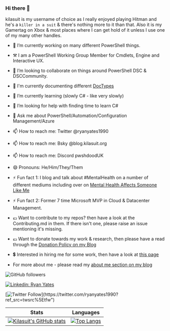 ### Hi there 👋

kilasuit is my username of choice as I really enjoyed playing Hitman and he's a `killer in a suit` & there's nothing more to it than that. Also it is my Gamertag on Xbox & most places where I can get hold of it unless I use one of my many other handles.

- 🔭 I’m currently working on many different PowerShell things.
- ⚒️ I am a PowerShell Working Group Member for Cmdlets, Engine and Interactive UX.
- 👯 I’m looking to collaborate on things around PowerShell DSC & DSCCommunity.
- 📄 I'm currently documenting different [DocTypes](https://github.com/kilasuit/doctypes)
- 🌱 I’m currently learning (slowly C# - like very slowly)
- 🤔 I’m looking for help with finding time to learn C#
- 💬 Ask me about PowerShell/Automation/Configuration Management/Azure
- 📫 How to reach me: Twitter @ryanyates1990 
- 📫 How to reach me: Bsky @blog.kilasuit.org 
- 📫 How to reach me: Discord pwshdoodUK 
- 😄 Pronouns: He/Him/They/Them
- ⚡ Fun fact 1: I blog and talk about #MentalHealth on a number of different mediums including over on [Mental Health Affects Someone Like Me](https://mhasl.me)
- ⚡ Fun fact 2: Former 7 time Microsoft MVP in Cloud & Datacenter Management.
-  💷 Want to contribute to my repos? then have a look at the Contributing.md in them. If there isn't one, please raise an issue mentioning it's missing.
-  💷 Want to donate towards my work & research, then please have a read through the [Donation Policy on my Blog](https://blog.kilasuit.org/donation-policy/)
- 💲 Interested in hiring me for some work, then have a look at [this page](https://blog.kilasuit.org/hire-my-services)

- For more about me - please read my [about me section on my blog](https://blog.kilasuit.org/about-me)

![GitHub followers](https://img.shields.io/github/followers/kilasuit?style=social)

[![Linkedin: Ryan Yates](https://img.shields.io/badge/-Ryan%20Yates-blue?style=flat-square&logo=Linkedin&logoColor=white&link=https://www.linkedin.com/in/ryanyates90/)](https://www.linkedin.com/in/ryanyates90/)

[![Twitter Follow](https://img.shields.io/twitter/follow/ryanyates1990?style=social&link=https://twitter.com/ryanyates1990?ref_src=twsrc%5Etfw")](https://twitter.com/ryanyates1990?ref_src=twsrc%5Etfw")


| Stats |  Languages |
| --------------- | --------------- |
| [![Kilasuit's GitHub stats](https://github-readme-stats.vercel.app/api?username=kilasuit&count_private=true&include_all_commits=true&show_icons=true&theme=tokyonight)](https://github.com/anuraghazra/github-readme-stats) | [![Top Langs](https://github-readme-stats.vercel.app/api/top-langs/?username=kilasuit&layout=compact&langs_count=8)](https://github.com/anuraghazra/github-readme-stats) |
